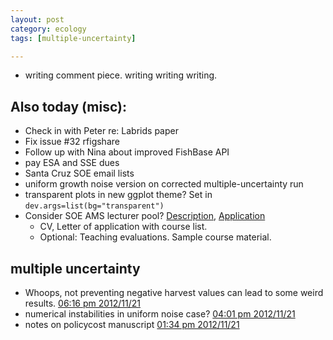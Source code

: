 ```yaml
---
layout: post
category: ecology 
tags: [multiple-uncertainty]

---
```



- writing comment piece. writing writing writing.   

## Also today (misc):

- Check in with Peter re: Labrids paper 
- Fix issue #32 rfigshare
- Follow up with Nina about improved FishBase API
- pay ESA and SSE dues
- Santa Cruz SOE email lists
- uniform growth noise version on corrected multiple-uncertainty run
- transparent plots in new ggplot theme? Set in `dev.args=list(bg="transparent")`
- Consider SOE AMS lecturer pool? [Description](http://apo.ucsc.edu/academic_employment/jobs/T02-01rev2011.pdf), [Application](https://intranet.soe.ucsc.edu/employment/application/lecturer)
  * CV, Letter of application with course list. 
  * Optional: Teaching evaluations. Sample course material.  


## multiple uncertainty

- Whoops, not preventing negative harvest values can lead to some weird results. [06:16 pm 2012/11/21](https://github.com/cboettig/pdg_control/commit/c5e857ebeab2f73eff9afaf6d56d0e5dabd81e14)
- numerical instabilities in uniform noise case? [04:01 pm 2012/11/21](https://github.com/cboettig/pdg_control/commit/9dc17dc56494b9e2f998e3992e4c891573d80570)
- notes on policycost manuscript [01:34 pm 2012/11/21](https://github.com/cboettig/pdg_control/commit/81df88cc50ac0c7c2448e55b42dc2bfe8fd15299)



